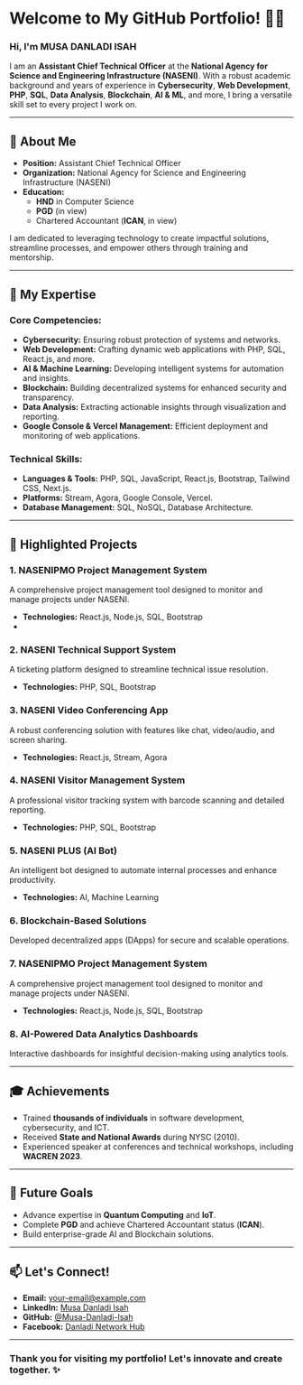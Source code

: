 # Welcome to My GitHub Portfolio! 👨‍💻  
### Hi, I'm **MUSA DANLADI ISAH**  

I am an **Assistant Chief Technical Officer** at the **National Agency for Science and Engineering Infrastructure (NASENI)**. With a robust academic background and years of experience in **Cybersecurity**, **Web Development**, **PHP**, **SQL**, **Data Analysis**, **Blockchain**, **AI & ML**, and more, I bring a versatile skill set to every project I work on.

---

## 🌟 About Me  
- **Position:** Assistant Chief Technical Officer  
- **Organization:** National Agency for Science and Engineering Infrastructure (NASENI)  
- **Education:**  
  - **HND** in Computer Science  
  - **PGD** (in view)  
  - Chartered Accountant (**ICAN**, in view)  

I am dedicated to leveraging technology to create impactful solutions, streamline processes, and empower others through training and mentorship.

---

## 💼 My Expertise  
### Core Competencies:  
- **Cybersecurity:** Ensuring robust protection of systems and networks.  
- **Web Development:** Crafting dynamic web applications with PHP, SQL, React.js, and more.  
- **AI & Machine Learning:** Developing intelligent systems for automation and insights.  
- **Blockchain:** Building decentralized systems for enhanced security and transparency.  
- **Data Analysis:** Extracting actionable insights through visualization and reporting.  
- **Google Console & Vercel Management:** Efficient deployment and monitoring of web applications.  

### Technical Skills:  
- **Languages & Tools:** PHP, SQL, JavaScript, React.js, Bootstrap, Tailwind CSS, Next.js.  
- **Platforms:** Stream, Agora, Google Console, Vercel.  
- **Database Management:** SQL, NoSQL, Database Architecture.  

---

## 🚀 Highlighted Projects  

### 1. **NASENIPMO Project Management System**  
A comprehensive project management tool designed to monitor and manage projects under NASENI.  
- **Technologies:** React.js, Node.js, SQL, Bootstrap
- 
### 2. **NASENI Technical Support System**  
A ticketing platform designed to streamline technical issue resolution.  
- **Technologies:** PHP, SQL, Bootstrap  

### 3. **NASENI Video Conferencing App**  
A robust conferencing solution with features like chat, video/audio, and screen sharing.  
- **Technologies:** React.js, Stream, Agora  

### 4. **NASENI Visitor Management System**  
A professional visitor tracking system with barcode scanning and detailed reporting.  
- **Technologies:** PHP, SQL, Bootstrap  

### 5. **NASENI PLUS (AI Bot)**  
An intelligent bot designed to automate internal processes and enhance productivity.  
- **Technologies:** AI, Machine Learning  

### 6. **Blockchain-Based Solutions**  
Developed decentralized apps (DApps) for secure and scalable operations.  

### 7. **NASENIPMO Project Management System**  
A comprehensive project management tool designed to monitor and manage projects under NASENI.  
- **Technologies:** React.js, Node.js, SQL, Bootstrap  

### 8. **AI-Powered Data Analytics Dashboards**  
Interactive dashboards for insightful decision-making using analytics tools.  

---

## 🎓 Achievements  
- Trained **thousands of individuals** in software development, cybersecurity, and ICT.  
- Received **State and National Awards** during NYSC (2010).  
- Experienced speaker at conferences and technical workshops, including **WACREN 2023**.  

---

## 🎯 Future Goals  
- Advance expertise in **Quantum Computing** and **IoT**.  
- Complete **PGD** and achieve Chartered Accountant status (**ICAN**).  
- Build enterprise-grade AI and Blockchain solutions.  

---

## 📫 Let's Connect!  
- **Email:** [your-email@example.com](mailto:your-email@example.com)  
- **LinkedIn:** [Musa Danladi Isah](https://linkedin.com/in/your-profile)  
- **GitHub:** [@Musa-Danladi-Isah](https://github.com/your-profile)  
- **Facebook:** [Danladi Network Hub](https://facebook.com/your-page)  

---

### Thank you for visiting my portfolio! Let's innovate and create together. ✨
